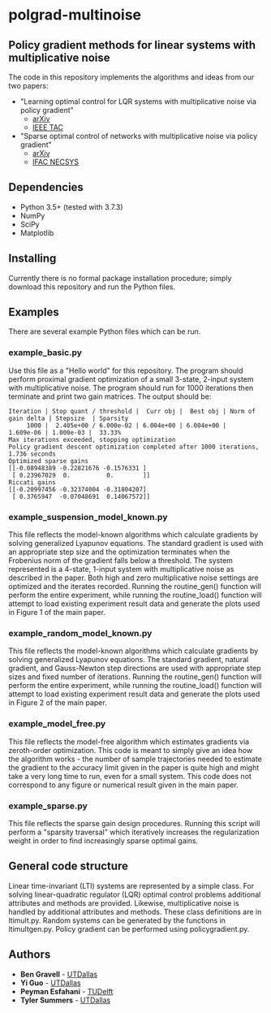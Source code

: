 # polgrad-multinoise

## Policy gradient methods for linear systems with multiplicative noise

The code in this repository implements the algorithms and ideas from our two papers:
* "Learning optimal control for LQR systems with multiplicative noise via policy gradient"
  * [arXiv](https://arxiv.org/abs/1905.13547)
  * [IEEE TAC](https://ieeexplore.ieee.org/document/9254115)
* "Sparse optimal control of networks with multiplicative noise via policy gradient"
  * [arXiv](https://arxiv.org/abs/1905.13548)
  * [IFAC NECSYS](https://www.sciencedirect.com/science/article/pii/S2405896319320294)


## Dependencies
* Python 3.5+ (tested with 3.7.3)
* NumPy
* SciPy
* Matplotlib

## Installing
Currently there is no formal package installation procedure; simply download this repository and run the Python files.

## Examples
There are several example Python files which can be run.

### example_basic.py

Use this file as a "Hello world" for this repository. The program should perform proximal gradient optimization of a small 3-state, 2-input system with multiplicative noise. The program should run for 1000 iterations then terminate and print two gain matrices. The output should be:

```
Iteration | Stop quant / threshold |  Curr obj |  Best obj | Norm of gain delta | Stepsize  | Sparsity
     1000 |  2.405e+00 / 6.000e-02 | 6.004e+00 | 6.004e+00 |          1.609e-06 | 1.000e-03 |  33.33%
Max iterations exceeded, stopping optimization
Policy gradient descent optimization completed after 1000 iterations, 1.736 seconds
Optimized sparse gains
[[-0.08948389 -0.22821676 -0.1576331 ]
 [ 0.23967029  0.          0.        ]]
Riccati gains
[[-0.20997456 -0.32374004 -0.31804207]
 [ 0.3765947  -0.07048691  0.14067572]]
 ```


### example_suspension_model_known.py

This file reflects the model-known algorithms which calculate gradients
by solving generalized Lyapunov equations. The standard gradient is used with an
appropriate step size and the optimization terminates when the Frobenius norm
of the gradient falls below a threshold. The system represented is a 4-state,
1-input system with multiplicative noise as described in the paper. Both high
and zero multiplicative noise settings are optimized and the iterates recorded.
Running the routine_gen() function will perform the entire experiment,
while running the routine_load() function will attempt to load existing
experiment result data and generate the plots used in Figure 1 of the main paper.


### example_random_model_known.py

This file reflects the model-known algorithms which calculate gradients
by solving generalized Lyapunov equations. The standard gradient, natural 
gradient, and Gauss-Newton step directions are used with appropriate step sizes
and fixed number of iterations.
Running the routine_gen() function will perform the entire experiment,
while running the routine_load() function will attempt to load existing
experiment result data and generate the plots used in Figure 2 of the main paper.


### example_model_free.py

This file reflects the model-free algorithm which estimates gradients via 
zeroth-order optimization. This code is meant to simply give an idea how the 
algorithm works - the number of sample trajectories needed to estimate the 
gradient to the accuracy limit given in the paper is quite high and might take
a very long time to run, even for a small system. This code does not correspond
to any figure or numerical result given in the main paper.

### example_sparse.py

This file reflects the sparse gain design procedures. Running this script will perform a "sparsity traversal" which iteratively increases the regularization weight in order to find increasingly sparse optimal gains.


## General code structure
Linear time-invariant (LTI) systems are represented by a simple class. For solving linear-quadratic regulator (LQR) optimal control problems additional attributes and methods are provided. Likewise, multiplicative noise is handled by additional attributes and methods. These class definitions are in ltimult.py. Random systems can be generated by the functions in ltimultgen.py. Policy gradient can be performed using policygradient.py.


## Authors
* **Ben Gravell** - [UTDallas](http://www.utdallas.edu/~tyler.summers/)
* **Yi Guo** - [UTDallas](http://www.utdallas.edu/~tyler.summers/)
* **Peyman Esfahani** - [TUDelft](http://www.dcsc.tudelft.nl/~mohajerin/)
* **Tyler Summers** - [UTDallas](http://www.utdallas.edu/~tyler.summers/)
